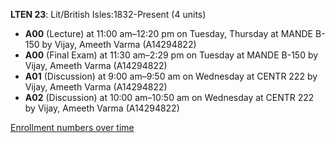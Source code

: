 **LTEN 23**: Lit/British Isles:1832-Present (4 units)

- **A00** (Lecture) at 11:00 am–12:20 pm on Tuesday, Thursday at MANDE B-150 by Vijay, Ameeth Varma (A14294822)
- **A00** (Final Exam) at 11:30 am–2:29 pm on Tuesday at MANDE B-150 by Vijay, Ameeth Varma (A14294822)
- **A01** (Discussion) at 9:00 am–9:50 am on Wednesday at CENTR 222 by Vijay, Ameeth Varma (A14294822)
- **A02** (Discussion) at 10:00 am–10:50 am on Wednesday at CENTR 222 by Vijay, Ameeth Varma (A14294822)

[Enrollment numbers over time](./LTEN23.tsv)

